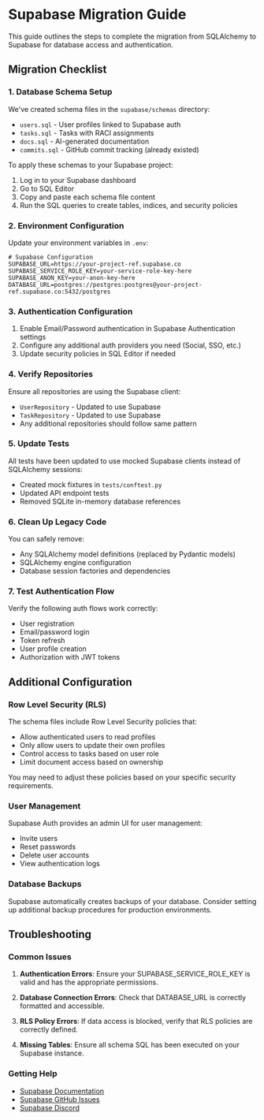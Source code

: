 # Supabase Migration Guide

This guide outlines the steps to complete the migration from SQLAlchemy to Supabase for database access and authentication.

## Migration Checklist

### 1. Database Schema Setup

We've created schema files in the `supabase/schemas` directory:
- `users.sql` - User profiles linked to Supabase auth
- `tasks.sql` - Tasks with RACI assignments
- `docs.sql` - AI-generated documentation 
- `commits.sql` - GitHub commit tracking (already existed)

To apply these schemas to your Supabase project:

1. Log in to your Supabase dashboard
2. Go to SQL Editor
3. Copy and paste each schema file content
4. Run the SQL queries to create tables, indices, and security policies

### 2. Environment Configuration

Update your environment variables in `.env`:

```
# Supabase Configuration
SUPABASE_URL=https://your-project-ref.supabase.co
SUPABASE_SERVICE_ROLE_KEY=your-service-role-key-here
SUPABASE_ANON_KEY=your-anon-key-here
DATABASE_URL=postgres://postgres:postgres@your-project-ref.supabase.co:5432/postgres
```

### 3. Authentication Configuration

1. Enable Email/Password authentication in Supabase Authentication settings
2. Configure any additional auth providers you need (Social, SSO, etc.)
3. Update security policies in SQL Editor if needed

### 4. Verify Repositories

Ensure all repositories are using the Supabase client:
- `UserRepository` - Updated to use Supabase
- `TaskRepository` - Updated to use Supabase
- Any additional repositories should follow same pattern

### 5. Update Tests

All tests have been updated to use mocked Supabase clients instead of SQLAlchemy sessions:
- Created mock fixtures in `tests/conftest.py`
- Updated API endpoint tests
- Removed SQLite in-memory database references

### 6. Clean Up Legacy Code

You can safely remove:
- Any SQLAlchemy model definitions (replaced by Pydantic models)
- SQLAlchemy engine configuration
- Database session factories and dependencies

### 7. Test Authentication Flow

Verify the following auth flows work correctly:
- User registration
- Email/password login
- Token refresh
- User profile creation
- Authorization with JWT tokens

## Additional Configuration

### Row Level Security (RLS)

The schema files include Row Level Security policies that:
- Allow authenticated users to read profiles
- Only allow users to update their own profiles
- Control access to tasks based on user role
- Limit document access based on ownership

You may need to adjust these policies based on your specific security requirements.

### User Management

Supabase Auth provides an admin UI for user management:
- Invite users
- Reset passwords
- Delete user accounts
- View authentication logs

### Database Backups

Supabase automatically creates backups of your database. Consider setting up additional backup procedures for production environments.

## Troubleshooting

### Common Issues

1. **Authentication Errors**: Ensure your SUPABASE_SERVICE_ROLE_KEY is valid and has the appropriate permissions.

2. **Database Connection Errors**: Check that DATABASE_URL is correctly formatted and accessible.

3. **RLS Policy Errors**: If data access is blocked, verify that RLS policies are correctly defined.

4. **Missing Tables**: Ensure all schema SQL has been executed on your Supabase instance.

### Getting Help

- [Supabase Documentation](https://supabase.com/docs)
- [Supabase GitHub Issues](https://github.com/supabase/supabase/issues)
- [Supabase Discord](https://discord.supabase.com) 